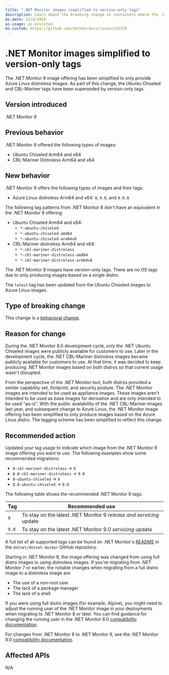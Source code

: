 ```yaml
---
title: ".NET Monitor images simplified to version-only tags"
description: Learn about the breaking change in containers where the .NET Monitor 9 image offering has been simplified to only provide Azure Linux distroless images.
ms.date: 12/4/2024
ai-usage: ai-assisted
ms.custom: https://github.com/dotnet/docs/issues/43379
---
```


# .NET Monitor images simplified to version-only tags

The .NET Monitor 9 image offering has been simplified to only provide Azure Linux distroless images. As part of this change, the Ubuntu Chiseled and CBL-Mariner tags have been superseded by version-only tags.

## Version introduced

.NET Monitor 9

## Previous behavior

.NET Monitor 8 offered the following types of images:

- Ubuntu Chiseled Arm64 and x64
- CBL-Mariner Distroless Arm64 and x64

## New behavior

.NET Monitor 9 offers the following types of images and their tags:

- Azure Linux distroless Arm64 and x64: `9`, `9.0`, and `9.0.0`

The following tag patterns from .NET Monitor 8 don't have an equivalent in the .NET Monitor 9 offering:

- Ubuntu Chiseled Arm64 and x64:
  - `*-ubuntu-chiseled`
  - `*-ubuntu-chiseled-amd64`
  - `*-ubuntu-chiseled-arm64v8`
- CBL-Mariner distroless Arm64 and x64:
  - `*-cbl-mariner-distroless`
  - `*-cbl-mariner-distroless-amd64`
  - `*-cbl-mariner-distroless-arm64v8`

The .NET Monitor 9 images have version-only tags. There are no OS tags due to only producing images based on a single distro.

The `latest` tag has been updated from the Ubuntu Chiseled images to Azure Linux images.

## Type of breaking change

This change is a [behavioral change](../../categories.md#behavioral-change).

## Reason for change

During the .NET Monitor 8.0 development cycle, only the .NET Ubuntu Chiseled images were publicly available for customers to use. Later in the development cycle, the .NET CBL-Mariner distroless images became publicly available for customers to use. At that time, it was decided to keep producing .NET Monitor images based on both distros so that current usage wasn't disrupted.

From the perspective of the .NET Monitor tool, both distros provided a similar capability set, footprint, and security posture. The .NET Monitor images are intended to be used as appliance images. These images aren't intended to be used as base images for derivation and are only intended to be used "as-is". With the public availability of the .NET CBL-Mariner images last year, and subsequent change to Azure Linux, the .NET Monitor image offering has been simplified to only produce images based on the Azure Linux distro. The tagging scheme has been simplified to reflect this change.

## Recommended action

Updated your tag usage to indicate which image from the .NET Monitor 9 image offering you want to use. The following examples show some recommended migrations:

- `8-cbl-mariner-distroless` -> `9`
- `8.0-cbl-mariner-distroless` -> `9.0`
- `8-ubuntu-chiseled` -> `9`
- `8.0-ubuntu-chiseled` -> `9.0`

The following table shows the recommended .NET Monitor 9 tags.

| Tag   | Recommended use                                                     |
|-------|---------------------------------------------------------------------|
| `9`   | To stay on the latest .NET Monitor 9 *release and servicing* update |
| `9.0` | To stay on the latest .NET Monitor 9.0 *servicing* update           |

A full list of all supported tags can be found on .NET Monitor's [README](https://github.com/dotnet/dotnet-docker/blob/main/README.monitor.md#full-tag-listing) in the `dotnet/dotnet-docker` GitHub repository.

Starting in .NET Monitor 8, the image offering was changed from using full distro images to using distroless images. If you're migrating from .NET Monitor 7 or earlier, the notable changes when migrating from a full distro image to a distroless image are:

- The use of a non-root user
- The lack of a package manager
- The lack of a shell

If you were using full distro images (for example, Alpine), you might need to adjust the running user of the .NET Monitor image in your deployments when migrating to .NET Monitor 8 or later. You can find guidance for changing the running user in the .NET Monitor 8.0 [compatibility documentation](https://github.com/dotnet/dotnet-monitor/blob/main/documentation/compatibility/8.0/README.md).

For changes from .NET Monitor 8 to .NET Monitor 9, see the .NET Monitor 9.0 [compatibility documentation](https://github.com/dotnet/dotnet-monitor/blob/main/documentation/compatibility/9.0/README.md).

## Affected APIs

N/A
